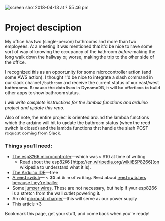 ![screen shot 2018-04-13 at 2 55 46 pm](https://user-images.githubusercontent.com/24446573/38755385-271444ae-3f2b-11e8-8d76-25fbc3df13a7.png)

# Project desciption

My office has two (single-person) bathrooms and more than two employees. At a meeting it was mentioned that it'd be nice to have some sort of way of knowing the occupancy of the bathroom _before_ making the long walk down the hallway or, worse, making the trip to the other side of the office.

I recognized this as an opportunity for some microcontroller action (and some AWS action). I thought it'd be nice to integrate a slash command in our slack channel `/bathroom` and receive the current status of our east/west bathrooms. Because the data lives in DynamoDB, it will be effortless to build other apps to show bathroom status.

_I will write complete instructions for the lambda functions and arduino project and update this repo._

Also of note, the entire project is oriented around the lambda functions which the arduino will hit to update the bathroom status (when the reed switch is closed) and the lambda functions that handle the slash POST request coming from Slack.

### Things you'll need:

* [The esp8266 microcontroller](https://www.amazon.com/HiLetgo-Internet-Development-Wireless-Micropython/dp/B010O1G1ES)—which was < $10 at time of writing
  * Read about the esp8266 [https://en.wikipedia.org/wiki/ESP8266](on wikipedia to understand what it is).
* [The Arduino IDE](https://www.arduino.cc/en/Main/Software)—free
* [A reed switch](https://www.adafruit.com/product/375)— < $5 at time of writing. Read about [reed switches because they're baller](https://en.wikipedia.org/wiki/Reed_switch)
* Some [jumper wires](https://www.amazon.com/s/ref=nb_sb_noss_1?url=search-alias%3Daps&field-keywords=jumper+wires). These are not necessary, but help if your esp8266 is a stretch from the wall outlet powering it.
* An old [microusb charger](https://www.amazon.com/s/ref=nb_sb_noss_1?url=search-alias%3Daps&field-keywords=microusb+phone+charger)—this will serve as our power supply
* This article <3

Bookmark this page, get your stuff, and come back when you're ready!
